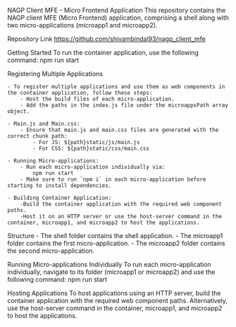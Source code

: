 NAGP Client MFE - Micro Frontend Application
This repository contains the NAGP client MFE (Micro Frontend) application, comprising a shell along with two micro-applications (microapp1 and microapp2).

Repository Link
https://github.com/shivambindal93/nagp_client_mfe

Getting Started
To run the container application, use the following command:
npm run start

Registering Multiple Applications

    - To register multiple applications and use them as web components in the container application, follow these steps:
        - Host the build files of each micro-application.
        - Add the paths in the index.js file under the microappsPath array object.
    
    - Main.js and Main.css:
        - Ensure that main.js and main.css files are generated with the correct chunk path:
            - For JS: ${path}static/js/main.js
            - For CSS: ${path}static/css/main.css
    
    - Running Micro-applications:
        - Run each micro-application individually via:
            npm run start
        - Make sure to run `npm i` in each micro-application before starting to install dependencies.
    
    - Building Container Application:
        -Build the container application with the required web component paths.
        -Host it on an HTTP server or use the host-server command in the container, microapp1, and microapp2 to host the applications.

Structure
    - The shell folder contains the shell application.
    - The microapp1 folder contains the first micro-application.
    - The microapp2 folder contains the second micro-application.
    
Running Micro-applications Individually
To run each micro-application individually, navigate to its folder (microapp1 or microapp2) and use the following command:
npm run start

Hosting Applications
To host applications using an HTTP server, build the container application with the required web component paths. Alternatively, use the host-server command in the container, microapp1, and microapp2 to host the applications.
